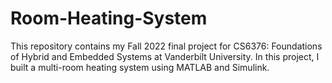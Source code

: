 # Room-Heating-System
This repository contains my Fall 2022 final project for CS6376: Foundations of Hybrid and Embedded Systems at Vanderbilt University. In this project, I built a multi-room heating system using MATLAB and Simulink.
